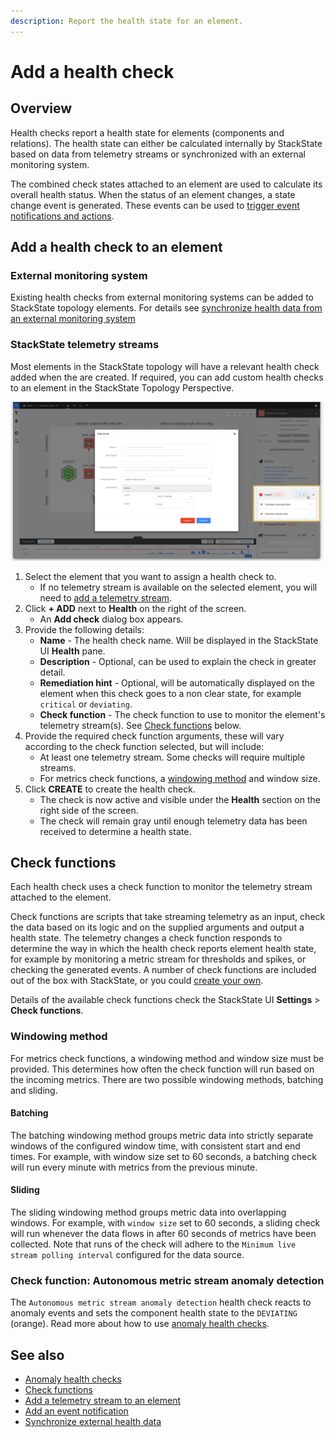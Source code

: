 ```yaml
---
description: Report the health state for an element.
---
```


# Add a health check

## Overview

Health checks report a health state for elements \(components and relations\). The health state can either be calculated internally by StackState based on data from telemetry streams or synchronized with an external monitoring system.

The combined check states attached to an element are used to calculate its overall health status. When the status of an element changes, a state change event is generated. These events can be used to [trigger event notifications and actions](send-event-notifications.md).

## Add a health check to an element

### External monitoring system

Existing health checks from external monitoring systems can be added to StackState topology elements. For details see [synchronize health data from an external monitoring system](/configure/health/health-synchronization.md)

### StackState telemetry streams

Most elements in the StackState topology will have a relevant health check added when the are created. If required, you can add custom health checks to an element in the StackState Topology Perspective.

![Add a health check to an element](../../.gitbook/assets/v43_add_health_check.png)

1. Select the element that you want to assign a health check to.
   * If no telemetry stream is available on the selected element, you will need to [add a telemetry stream](add-telemetry-to-element.md).
2. Click **+ ADD** next to **Health** on the right of the screen. 
   * An **Add check** dialog box appears.
3. Provide the following details:
   * **Name** - The health check name. Will be displayed in the StackState UI **Health** pane.
   * **Description** - Optional, can be used to explain the check in greater detail.
   * **Remediation hint** - Optional, will be automatically displayed on the element when this check goes to a non clear state, for example `critical` or `deviating`.
   * **Check function** - The check function to use to monitor the element's telemetry stream\(s\). See [Check functions](add-a-health-check.md#check-functions) below.
4. Provide the required check function arguments, these will vary according to the check function selected, but will include:
   * At least one telemetry stream. Some checks will require multiple streams. 
   * For metrics check functions, a [windowing method](add-a-health-check.md#windowing-method) and window size.
5. Click **CREATE** to create the health check. 
   * The check is now active and visible under the **Health** section on the right side of the screen. 
   * The check will remain gray until enough telemetry data has been received to determine a health state.

## Check functions

Each health check uses a check function to monitor the telemetry stream attached to the element.

Check functions are scripts that take streaming telemetry as an input, check the data based on its logic and on the supplied arguments and output a health state. The telemetry changes a check function responds to determine the way in which the health check reports element health state, for example by monitoring a metric stream for thresholds and spikes, or checking the generated events. A number of check functions are included out of the box with StackState, or you could [create your own](../../configure/telemetry/checks_and_streams.md#check-functions).

Details of the available check functions check the StackState UI **Settings** &gt; **Check functions**.

### Windowing method

For metrics check functions, a windowing method and window size must be provided. This determines how often the check function will run based on the incoming metrics. There are two possible windowing methods, batching and sliding.

#### Batching

The batching windowing method groups metric data into strictly separate windows of the configured window time, with consistent start and end times. For example, with window size set to 60 seconds, a batching check will run every minute with metrics from the previous minute.

#### Sliding

The sliding windowing method groups metric data into overlapping windows. For example, with `window size` set to 60 seconds, a sliding check will run whenever the data flows in after 60 seconds of metrics have been collected. Note that runs of the check will adhere to the `Minimum live stream polling interval` configured for the data source.

### Check function: Autonomous metric stream anomaly detection

The `Autonomous metric stream anomaly detection` health check reacts to anomaly events and sets the component health state to the `DEVIATING` \(orange\). Read more about how to use [anomaly health checks](anomaly-health-checks.md).

## See also

* [Anomaly health checks](anomaly-health-checks.md)
* [Check functions](../../configure/telemetry/checks_and_streams.md#check-functions)
* [Add a telemetry stream to an element](add-telemetry-to-element.md)
* [Add an event notification](send-event-notifications.md)
* [Synchronize external health data](/configure/health/health-synchronization.md)

